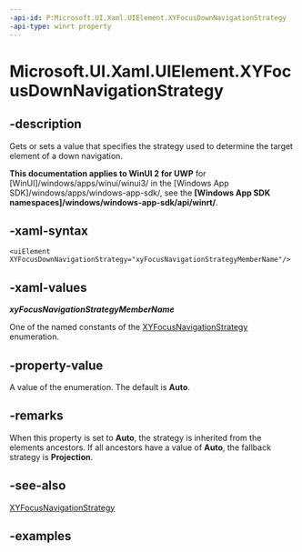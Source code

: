 ```yaml
---
-api-id: P:Microsoft.UI.Xaml.UIElement.XYFocusDownNavigationStrategy
-api-type: winrt property
---
```


<!-- Property syntax.
public XYFocusNavigationStrategyMode XYFocusDownNavigationStrategy { get;  set; }
-->

# Microsoft.UI.Xaml.UIElement.XYFocusDownNavigationStrategy

## -description

Gets or sets a value that specifies the strategy used to determine the target element of a down navigation.

**This documentation applies to WinUI 2 for UWP** for [WinUI]/windows/apps/winui/winui3/ in the [Windows App SDK]/windows/apps/windows-app-sdk/, see the **[Windows App SDK namespaces]/windows/windows-app-sdk/api/winrt/**.

## -xaml-syntax

```xaml
<uiElement XYFocusDownNavigationStrategy="xyFocusNavigationStrategyMemberName"/>
```

## -xaml-values

***xyFocusNavigationStrategyMemberName***

One of the named constants of the [XYFocusNavigationStrategy](../microsoft.ui.xaml.input/xyfocusnavigationstrategy.md) enumeration.

## -property-value

A value of the enumeration. The default is **Auto**.

## -remarks

When this property is set to **Auto**, the strategy is inherited from the elements ancestors. If all ancestors have a value of **Auto**, the fallback strategy is **Projection**.  

## -see-also

[XYFocusNavigationStrategy](../microsoft.ui.xaml.input/xyfocusnavigationstrategy.md)

## -examples

